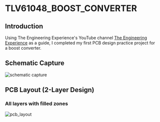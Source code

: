 # TLV61048_BOOST_CONVERTER

## Introduction
Using The Engineering Experience's YouTube channel [The Engineering Experience](https://www.youtube.com/@TheEngineeringExperienceYT) as a guide, 
I completed my first PCB design practice project for a boost converter.

## Schematic Capture
![schematic capture](https://github.com/user-attachments/assets/7a0704d1-4c33-46d4-8fc9-032370976bb3)

## PCB Layout (2-Layer Design)
### All layers with filled zones
![pcb_layout](https://github.com/user-attachments/assets/5d9689e6-50ad-4914-8d48-93b430721ef5)
